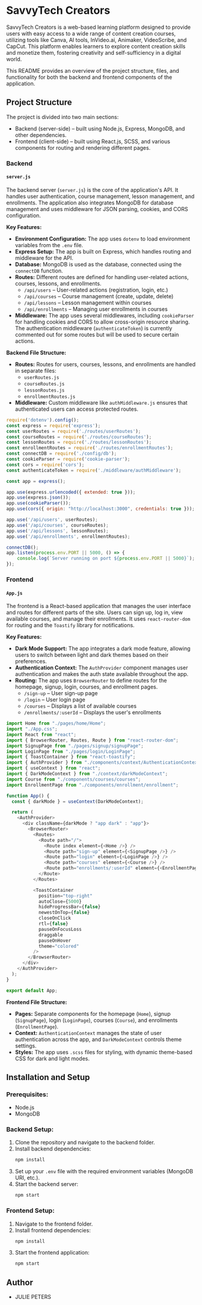 # SavvyTech Creators

SavvyTech Creators is a web-based learning platform designed to provide users with easy access to a wide range of content creation courses, utilizing tools like Canva, AI tools, InVideo.ai, Animaker, VideoScribe, and CapCut. This platform enables learners to explore content creation skills and monetize them, fostering creativity and self-sufficiency in a digital world.

This README provides an overview of the project structure, files, and functionality for both the backend and frontend components of the application.

## Project Structure

The project is divided into two main sections:
- Backend (server-side) – built using Node.js, Express, MongoDB, and other dependencies.
- Frontend (client-side) – built using React.js, SCSS, and various components for routing and rendering different pages.

### Backend

#### `server.js`
The backend server (`server.js`) is the core of the application's API. It handles user authentication, course management, lesson management, and enrollments. The application also integrates MongoDB for database management and uses middleware for JSON parsing, cookies, and CORS configuration.

**Key Features:**
- **Environment Configuration:** The app uses `dotenv` to load environment variables from the `.env` file.
- **Express Setup:** The app is built on Express, which handles routing and middleware for the API.
- **Database:** MongoDB is used as the database, connected using the `connectDB` function.
- **Routes:** Different routes are defined for handling user-related actions, courses, lessons, and enrollments.
  - `/api/users` – User-related actions (registration, login, etc.)
  - `/api/courses` – Course management (create, update, delete)
  - `/api/lessons` – Lesson management within courses
  - `/api/enrollments` – Managing user enrollments in courses
- **Middleware:** The app uses several middlewares, including `cookieParser` for handling cookies and CORS to allow cross-origin resource sharing. The authentication middleware (`authenticateToken`) is currently commented out for some routes but will be used to secure certain actions.
  
**Backend File Structure:**
- **Routes:** Routes for users, courses, lessons, and enrollments are handled in separate files:
  - `userRoutes.js`
  - `courseRoutes.js`
  - `lessonRoutes.js`
  - `enrollmentRoutes.js`
- **Middleware:** Custom middleware like `authMiddleware.js` ensures that authenticated users can access protected routes.

```javascript
require('dotenv').config();
const express = require('express');
const userRoutes = require('./routes/userRoutes');
const courseRoutes = require('./routes/courseRoutes');
const lessonRoutes = require('./routes/lessonRoutes');
const enrollmentRoutes = require('./routes/enrollmentRoutes');
const connectDB = require('./config/db');
const cookieParser = require('cookie-parser');
const cors = require('cors');
const authenticateToken = require('./middleware/authMiddleware');

const app = express();

app.use(express.urlencoded({ extended: true }));
app.use(express.json());
app.use(cookieParser());
app.use(cors({ origin: "http://localhost:3000", credentials: true }));

app.use('/api/users', userRoutes);
app.use('/api/courses', courseRoutes);
app.use('/api/lessons', lessonRoutes);
app.use('/api/enrollments', enrollmentRoutes);

connectDB();
app.listen(process.env.PORT || 5000, () => {
    console.log(`Server running on port ${process.env.PORT || 5000}`);
});
```

### Frontend

#### `App.js`
The frontend is a React-based application that manages the user interface and routes for different parts of the site. Users can sign up, log in, view available courses, and manage their enrollments. It uses `react-router-dom` for routing and the `Toastify` library for notifications.

**Key Features:**
- **Dark Mode Support:** The app integrates a dark mode feature, allowing users to switch between light and dark themes based on their preferences.
- **Authentication Context:** The `AuthProvider` component manages user authentication and makes the auth state available throughout the app.
- **Routing:** The app uses `BrowserRouter` to define routes for the homepage, signup, login, courses, and enrollment pages.
  - `/sign-up` – User sign-up page
  - `/login` – User login page
  - `/courses` – Displays a list of available courses
  - `/enrollments/:userId` – Displays the user's enrollments

```javascript
import Home from "./pages/home/Home";
import "./App.css";
import React from "react";
import { BrowserRouter, Routes, Route } from "react-router-dom";
import SignupPage from "./pages/signup/signupPage";
import LoginPage from "./pages/login/LoginPage";
import { ToastContainer } from "react-toastify";
import { AuthProvider } from "./components/context/AuthenticationContext";
import { useContext } from "react";
import { DarkModeContext } from "./context/darkModeContext";
import Course from "./components/courses/courses";
import EnrollmentPage from "./components/enrollment/enrollment";

function App() {
  const { darkMode } = useContext(DarkModeContext);

  return (
    <AuthProvider>
      <div className={darkMode ? "app dark" : "app"}>
        <BrowserRouter>
          <Routes>
            <Route path="/">
              <Route index element={<Home />} />
              <Route path="sign-up" element={<SignupPage />} />
              <Route path="login" element={<LoginPage />} />
              <Route path="courses" element={<Course />} />
              <Route path="enrollments/:userId" element={<EnrollmentPage />} />
            </Route>
          </Routes>

          <ToastContainer
            position="top-right"
            autoClose={5000}
            hideProgressBar={false}
            newestOnTop={false}
            closeOnClick
            rtl={false}
            pauseOnFocusLoss
            draggable
            pauseOnHover
            theme="colored"
          />
        </BrowserRouter>
      </div>
    </AuthProvider>
  );
}

export default App;
```

**Frontend File Structure:**
- **Pages:** Separate components for the homepage (`Home`), signup (`SignupPage`), login (`LoginPage`), courses (`Course`), and enrollments (`EnrollmentPage`).
- **Context:** `AuthenticationContext` manages the state of user authentication across the app, and `DarkModeContext` controls theme settings.
- **Styles:** The app uses `.scss` files for styling, with dynamic theme-based CSS for dark and light modes.

## Installation and Setup

### Prerequisites:
- Node.js 
- MongoDB

### Backend Setup:
1. Clone the repository and navigate to the backend folder.
2. Install backend dependencies:
   ```bash
   npm install
   ```
3. Set up your `.env` file with the required environment variables (MongoDB URI, etc.).
4. Start the backend server:
   ```bash
   npm start
   ```

### Frontend Setup:
1. Navigate to the frontend folder.
2. Install frontend dependencies:
   ```bash
   npm install
   ```
3. Start the frontend application:
   ```bash
   npm start
   ```
## Author
- JULIE PETERS
